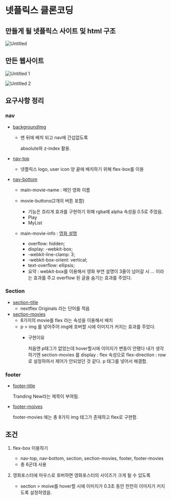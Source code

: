 # 넷플릭스 클론코딩

## 만들게 될 넷플릭스 사이트 및 html 구조

![Untitled](https://github.com/leebongseung/goormtoon-html-css-netflex-croncoding/assets/101985441/b7e9c35f-59dc-4c22-ae08-b6d343369469)

## 만든 웹사이트

![Untitled 1](https://github.com/leebongseung/goormtoon-html-css-netflex-croncoding/assets/101985441/a692ea56-113b-4f56-aaf7-c07d9794ac83)

![Untitled 2](https://github.com/leebongseung/goormtoon-html-css-netflex-croncoding/assets/101985441/548f6ec8-5ebe-4aff-9ffc-85fb3c6ad8bc)


## 요구사항 정리

### nav

- [backgroundImg](https://github.com/leebongseung/goormtoon-html-css-netflex-croncoding/blob/577f44ed6a2b47a47271eefcbc9fa79c00bffbff/styles/nav.css#L20)
    - 맨 뒤에 배치 되고 nav에 간섭없도록
        
        absolute와 z-index 활용.
        
- [nav-top](https://github.com/leebongseung/goormtoon-html-css-netflex-croncoding/blob/577f44ed6a2b47a47271eefcbc9fa79c00bffbff/styles/nav.css#L30)
    - 넷플릭스 logo, user icon 양 끝에 배치하기 위해 flex-box를 이용
- [nav-bottom](https://github.com/leebongseung/goormtoon-html-css-netflex-croncoding/blob/577f44ed6a2b47a47271eefcbc9fa79c00bffbff/styles/nav.css#L42)
    - main-movie-name : 메인 영화 이름
    
    - movie-buttons(2개의 버튼 포함)
        - 기능은 흐리게 효과를 구현하기 위해 rgba에 alpha 속성을 0.5로 주었음.
        - Play
        - MyList
    - main-movie-info : [영화 설명](https://github.com/leebongseung/goormtoon-html-css-netflex-croncoding/blob/577f44ed6a2b47a47271eefcbc9fa79c00bffbff/styles/nav.css#L77C10-L77C10)
        - overflow: hidden;
        - display: -webkit-box;
        - -webkit-line-clamp: 3;
        - -webkit-box-orient: vertical;
        - text-overflow: ellipsis;
        - 요약 : webkit-box를 이용해서 영화 부연 설명이 3줄이 넘어갈 시 … 이라는 효과를 주고 overflow 된 글을 숨기는 효과를 주었다.

### Section

- [section-title](https://github.com/leebongseung/goormtoon-html-css-netflex-croncoding/blob/577f44ed6a2b47a47271eefcbc9fa79c00bffbff/styles/section.css#L8)
    - nextflex Originals 라는 단어를 적음
- [section-movies](https://github.com/leebongseung/goormtoon-html-css-netflex-croncoding/blob/577f44ed6a2b47a47271eefcbc9fa79c00bffbff/styles/section.css#L14)
    - 8가지의 movie를 flex 라는 속성을 이용해서 배치
    - p > img 를 넣어주어 img에 호버할 시에 이미지가 커지는 효과를 주었다.
        - 구현이유
            
             처음엔 p태그가 없었는데 hover할시에 이미지가 변동이 안됐다 내가 생각하기엔 section-movies 를 display : flex 속성으로 flex-direction : row 로 설정하여서 제어가 안되었던 것 같다. p 태그를 넣어서 해결함.
            

### footer

- [footer-title](https://github.com/leebongseung/goormtoon-html-css-netflex-croncoding/blob/577f44ed6a2b47a47271eefcbc9fa79c00bffbff/styles/footer.css#L8)
    
    Tranding New라는 제목이 부여됨.
    
- [footer-moives](https://github.com/leebongseung/goormtoon-html-css-netflex-croncoding/blob/577f44ed6a2b47a47271eefcbc9fa79c00bffbff/styles/footer.css#L15)
    
    footer-movies 에는 총 8가지 img 태그가 존재하고 flex로 구현함.
    

## 조건

1. flex-box 이용하기
    - nav-top, nav-bottom, section, section-movies, footer, footer-movies
    - 총 6군데 사용

2. 영화포스터에 마우스로 호버하면 영화포스터의 사이즈가 크게 될 수 있도록
    - section > moive를 hover할 시에 이미지가 0.3초 동안 천천히 이미지가 커지도록 설정하였음.
